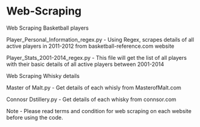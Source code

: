 Web-Scraping
============

Web Scraping Basketball players


Player_Personal_Information_regex.py - Using Regex, scrapes details of all active players in 2011-2012 from basketball-reference.com website

Player_Stats_2001-2014_regex.py - This file will get the list of all players with their basic details of all active players between 2001-2014 

Web Scraping Whisky details


Master of Malt.py - Get details of each whisly from MasterofMalt.com

Connosr Dstillery.py - Get details of each whisky from connsor.com


Note - Please read terms and condition for web scraping on each website before using the code.  
